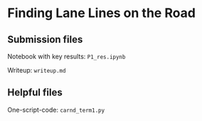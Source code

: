 # **Finding Lane Lines on the Road** 

## Submission files

Notebook with key results: `P1_res.ipynb`

Writeup: `writeup.md`

## Helpful files

One-script-code: `carnd_term1.py`

